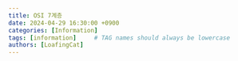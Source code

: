 ```yaml
---
title: OSI 7계층
date: 2024-04-29 16:30:00 +0900
categories: [Information]
tags: [information]     # TAG names should always be lowercase
authors: [LoafingCat]
---
```



